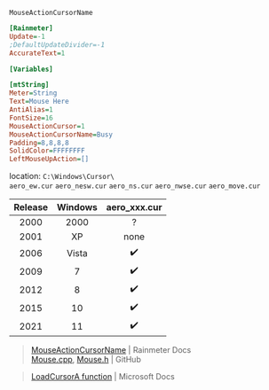 
`MouseActionCursorName`

```ini
[Rainmeter]
Update=-1
;DefaultUpdateDivider=-1
AccurateText=1

[Variables]

[mtString]
Meter=String
Text=Mouse Here
AntiAlias=1
FontSize=16
MouseActionCursor=1
MouseActionCursorName=Busy
Padding=8,8,8,8
SolidColor=FFFFFFFF
LeftMouseUpAction=[]
```

location: `C:\Windows\Cursor\`  
`aero_ew.cur` `aero_nesw.cur` `aero_ns.cur` `aero_nwse.cur` `aero_move.cur`

|Release|Windows|aero_xxx.cur|
|:-:|:-:|:-:|
|2000|2000|?|
|2001|XP|none|
|2006|Vista|:heavy_check_mark:|
|2009|7|:heavy_check_mark:|
|2012|8|:heavy_check_mark:|
|2015|10|:heavy_check_mark:|
|2021|11|:heavy_check_mark:|





> [MouseActionCursorName](https://docs.rainmeter.net/manual/mouse-actions/#MouseActionCursorName) | Rainmeter Docs  
> [Mouse.cpp](https://github.com/rainmeter/rainmeter/blob/master/Library/Mouse.cpp#L148), [Mouse.h](https://github.com/rainmeter/rainmeter/blob/master/Library/Mouse.h#L47) | GitHub

> [LoadCursorA function](https://docs.microsoft.com/windows/win32/api/winuser/nf-winuser-loadcursora) | Microsoft Docs


